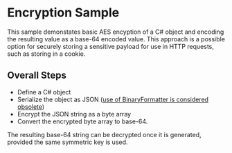 # Encryption Sample
This sample demonstates basic AES encyption of a C# object and encoding the resulting value as a base-64 encoded value. This approach is a possible option for securely storing a sensitive payload for use in HTTP requests, such as storing in a cookie. 

## Overall Steps
- Define a C# object
- Serialize the object as JSON ([use of BinaryFormatter is considered obsolete](https://learn.microsoft.com/en-us/dotnet/core/compatibility/core-libraries/5.0/binaryformatter-serialization-obsolete))
- Encrypt the JSON string as a byte array
- Convert the encrypted byte array to base-64. 

The resulting base-64 string can be decrypted once it is generated, provided the same symmetric key is used.